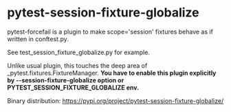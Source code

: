 # pytest-session-fixture-globalize

pytest-forcefail is a plugin to make scope='session' fixtures behave as if written in conftest.py.

See test\_session\_fixture\_globalize.py for example.

Unlike usual plugin, this touches the deep area of \_pytest.fixtures.FixtureManager. **You have to enable this plugin explicitly by --session-fixture-globalize option or PYTEST\_SESSION\_FIXTURE\_GLOBALIZE env.**

Binary distribution: https://pypi.org/project/pytest-session-fixture-globalize/
